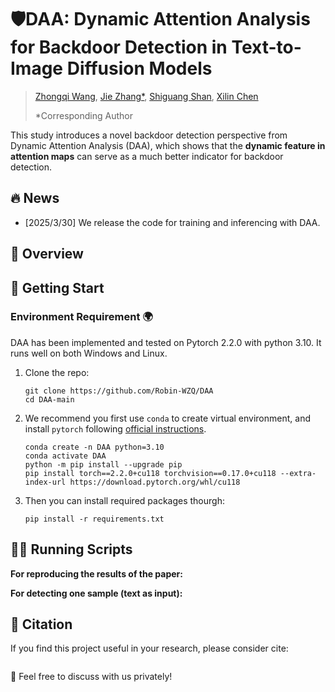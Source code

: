 # 🛡️DAA: Dynamic Attention Analysis for Backdoor Detection in Text-to-Image Diffusion Models

> [Zhongqi Wang](https://scholar.google.com.hk/citations?hl=zh-CN&user=Gi1brbgAAAAJ), [Jie Zhang*](https://scholar.google.com.hk/citations?user=hJAhF0sAAAAJ&hl=zh-CN), [Shiguang Shan](https://scholar.google.com.hk/citations?hl=zh-CN&user=Vkzd7MIAAAAJ), [Xilin Chen](https://scholar.google.com.hk/citations?hl=zh-CN&user=vVx2v20AAAAJ)
>
> *Corresponding Author

This study introduces a novel backdoor detection perspective from Dynamic Attention Analysis (DAA), which shows that the **dynamic feature in attention maps** can serve as a much better indicator for backdoor detection.


## 🔥 News

- [2025/3/30] We release the code for training and inferencing with DAA.

## 👀 Overview

## 🧭 Getting Start

### Environment Requirement 🌍

DAA has been implemented and tested on Pytorch 2.2.0 with python 3.10. It runs well on both Windows and Linux.

1. Clone the repo:

   ```
   git clone https://github.com/Robin-WZQ/DAA
   cd DAA-main
   ```

2. We recommend you first use `conda` to create virtual environment, and install `pytorch` following [official instructions](https://pytorch.org/).

   ```
   conda create -n DAA python=3.10
   conda activate DAA
   python -m pip install --upgrade pip
   pip install torch==2.2.0+cu118 torchvision==0.17.0+cu118 --extra-index-url https://download.pytorch.org/whl/cu118
   ```

3. Then you can install required packages thourgh:

   ```
   pip install -r requirements.txt
   ```

## 🏃🏼 Running Scripts

**For reproducing the results of the paper:**

**For detecting one sample (text as input):**

## 📄 Citation

If you find this project useful in your research, please consider cite:
```

```

🤝 Feel free to discuss with us privately!
